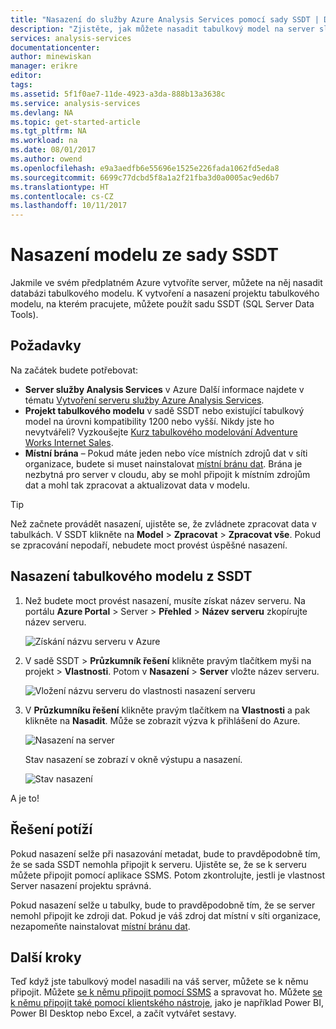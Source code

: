```yaml
---
title: "Nasazení do služby Azure Analysis Services pomocí sady SSDT | Dokumentace Microsoftu"
description: "Zjistěte, jak můžete nasadit tabulkový model na server služby Azure Analysis Services pomocí sady SSDT."
services: analysis-services
documentationcenter: 
author: minewiskan
manager: erikre
editor: 
tags: 
ms.assetid: 5f1f0ae7-11de-4923-a3da-888b13a3638c
ms.service: analysis-services
ms.devlang: NA
ms.topic: get-started-article
ms.tgt_pltfrm: NA
ms.workload: na
ms.date: 08/01/2017
ms.author: owend
ms.openlocfilehash: e9a3aedfb6e55696e1525e226fada1062fd5eda8
ms.sourcegitcommit: 6699c77dcbd5f8a1a2f21fba3d0a0005ac9ed6b7
ms.translationtype: HT
ms.contentlocale: cs-CZ
ms.lasthandoff: 10/11/2017
---
```

# <a name="deploy-a-model-from-ssdt"></a>Nasazení modelu ze sady SSDT
Jakmile ve svém předplatném Azure vytvoříte server, můžete na něj nasadit databázi tabulkového modelu. K vytvoření a nasazení projektu tabulkového modelu, na kterém pracujete, můžete použít sadu SSDT (SQL Server Data Tools). 

## <a name="prerequisites"></a>Požadavky
Na začátek budete potřebovat:

* **Server služby Analysis Services** v Azure Další informace najdete v tématu [Vytvoření serveru služby Azure Analysis Services](analysis-services-create-server.md).
* **Projekt tabulkového modelu** v sadě SSDT nebo existující tabulkový model na úrovni kompatibility 1200 nebo vyšší. Nikdy jste ho nevytvářeli? Vyzkoušejte [Kurz tabulkového modelování Adventure Works Internet Sales](https://msdn.microsoft.com/library/hh231691.aspx).
* **Místní brána** – Pokud máte jeden nebo více místních zdrojů dat v síti organizace, budete si muset nainstalovat [místní bránu dat](analysis-services-gateway.md). Brána je nezbytná pro server v cloudu, aby se mohl připojit k místním zdrojům dat a mohl tak zpracovat a aktualizovat data v modelu.

> [!TIP]
> Než začnete provádět nasazení, ujistěte se, že zvládnete zpracovat data v tabulkách. V SSDT klikněte na **Model** > **Zpracovat** > **Zpracovat vše**. Pokud se zpracování nepodaří, nebudete moct provést úspěšné nasazení.
> 
> 

## <a name="to-deploy-a-tabular-model-from-ssdt"></a>Nasazení tabulkového modelu z SSDT

1. Než budete moct provést nasazení, musíte získat název serveru. Na portálu **Azure Portal** > Server > **Přehled** > **Název serveru** zkopírujte název serveru.
   
    ![Získání názvu serveru v Azure](./media/analysis-services-deploy/aas-deploy-get-server-name.png)
2. V sadě SSDT > **Průzkumník řešení** klikněte pravým tlačítkem myši na projekt > **Vlastnosti**. Potom v **Nasazení** > **Server** vložte název serveru.   
   
    ![Vložení názvu serveru do vlastnosti nasazení serveru](./media/analysis-services-deploy/aas-deploy-deployment-server-property.png)
3. V **Průzkumníku řešení** klikněte pravým tlačítkem na **Vlastnosti** a pak klikněte na **Nasadit**. Může se zobrazit výzva k přihlášení do Azure.
   
    ![Nasazení na server](./media/analysis-services-deploy/aas-deploy-deploy.png)
   
    Stav nasazení se zobrazí v okně výstupu a nasazení.
   
    ![Stav nasazení](./media/analysis-services-deploy/aas-deploy-status.png)

A je to!


## <a name="troubleshooting"></a>Řešení potíží
Pokud nasazení selže při nasazování metadat, bude to pravděpodobně tím, že se sada SSDT nemohla připojit k serveru. Ujistěte se, že se k serveru můžete připojit pomocí aplikace SSMS. Potom zkontrolujte, jestli je vlastnost Server nasazení projektu správná.

Pokud nasazení selže u tabulky, bude to pravděpodobně tím, že se server nemohl připojit ke zdroji dat. Pokud je váš zdroj dat místní v síti organizace, nezapomeňte nainstalovat [místní bránu dat](analysis-services-gateway.md).

## <a name="next-steps"></a>Další kroky
Teď když jste tabulkový model nasadili na váš server, můžete se k němu připojit. Můžete [se k němu připojit pomocí SSMS](analysis-services-manage.md) a spravovat ho. Můžete [se k němu připojit také pomocí klientského nástroje](analysis-services-connect.md), jako je například Power BI, Power BI Desktop nebo Excel, a začít vytvářet sestavy.

